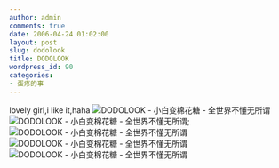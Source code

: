 ```yaml
---
author: admin
comments: true
date: 2006-04-24 01:02:00
layout: post
slug: dodolook
title: DODOLOOK
wordpress_id: 90
categories:
- 蛋疼的事
---
```


lovely girl,i like it,haha ![DODOLOOK - 小白变棉花糖 - 全世界不懂无所谓](http://www.justdodolook.com/UploadFile/2006-4/2006413127238772.jpg) ![DODOLOOK - 小白变棉花糖 - 全世界不懂无所谓](http://www.justdodolook.com/UploadFile/2006-4/20064131264027149.jpg); ![DODOLOOK - 小白变棉花糖 - 全世界不懂无所谓](http://www.justdodolook.com/UploadFile/2006-4/20064131264019691.jpg)![DODOLOOK - 小白变棉花糖 - 全世界不懂无所谓](http://www.justdodolook.com/UploadFile/2006-4/2006413127231315.jpg) ![DODOLOOK - 小白变棉花糖 - 全世界不懂无所谓](http://www.justdodolook.com/UploadFile/2006-4/20064131272259981.jpg)
